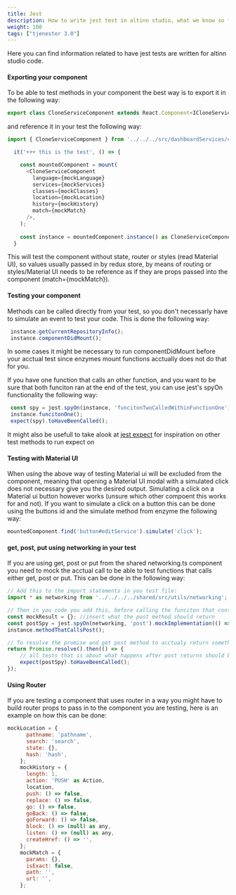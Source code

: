 ```yaml
---
title: Jest
description: How to write jest test in altinn studio, what we know so far
weight: 100
tags: ["tjenester 3.0"]
---
```


Here you can find information related to have jest tests are written for altinn studio code.

#### Exporting your component
To be able to test methods in your component the best way is to export it in the following way:
``` javascript
export class CloneServiceComponent extends React.Component<ICloneServiceComponentProps & RouteChildrenProps, ICloneServiceComponentState> {
```

and reference it in your test the following way:
``` javascript
import { CloneServiceComponent } from '../../../src/dashboardServices/cloneService/cloneServices';

  it('+++ this is the test', () => {

    const mountedComponent = mount(
      <CloneServiceComponent
        language={mockLanguage}
        services={mockServices}
        classes={mockClasses}
        location={mockLocation}
        history={mockHistory}
        match={mockMatch}
      />,
    );
  
    const instance = mountedComponent.instance() as CloneServiceComponent;
  }
```
This will test the component without state, router or styles (read Material UI),
so values usually passed in by redux store, by means of routing or styles/Material UI needs to be reference as if they are props passed into the component (match={mockMatch}).

#### Testing your component
Methods can be called directly from your test, so you don't necessarly have to simulate an event to test your code. This is done the following way:

``` javascript
 instance.getCurrentRepositoryInfo();
 instance.componentDidMount();
```

In some cases it might be necessary to run componentDidMount before your acctual test since enzymes mount functions acctually does not do that for you. 

If you have one function that calls an other function, and you want to be sure that both funciton ran at the end of the test, you can use jest's spyOn functionality the following way:

``` javascript
 const spy = jest.spyOn(instance, 'funcitonTwoCalledWithinFunctionOne');
 instance.funcitonOne();
 expect(spy).toHaveBeenCalled();
```

It might also be usefull to take alook at [jest expect](https://jestjs.io/docs/en/expect) for inspiration on other test methods to run expect on

#### Testing with Material UI
When using the above way of testing Material ui will be excluded from the component, meaning that opening a Material UI modal with a simulated click does not necessary give you the desired output. 
Simulating a click on a Material ui button however works (unsure which other compoent this works for and not). If you want to simulate a click on a button this can be done using the buttons id and the simulate method from enzyme
the following way:

``` javascript
mountedComponent.find('button#editService').simulate('click');
```

#### get, post, put using networking in your test
If you are using get, post or put from the shared networking.ts component you need to mock the acctual call to be able to test functions that calls either get, post or put.
This can be done in the following way:
``` javascript
// Add this to the import statements in you test file:
import * as networking from '../../../../shared/src/utils/networking';

// Then in you code you add this, before calling the funciton that contains the call form the networking component:
const mockResult = {}; //insert what the post method should return
const postSpy = jest.spyOn(networking, 'post').mockImplementation(() => Promise.resolve(mockResult));
instance.methodThatCallsPost();

// To resolve the promise and get post method to acctualy return something, you write the following:
return Promise.resolve().then(() => {
    // all tests that is about what happens after post returns should be written in here
    expect(postSpy).toHaveBeenCalled();
});
```

#### Using Router
If you are testing a component that uses router in a way you might have to build router props to pass in to the component you are testing, here is an example on how this can be done:

``` javascript
mockLocation = {
      pathname: 'pathname',
      search: 'search',
      state: {},
      hash: 'hash',
    };
    mockHistory = {
      length: 1,
      action: 'PUSH' as Action,
      location,
      push: () => false,
      replace: () => false,
      go: () => false,
      goBack: () => false,
      goForward: () => false,
      block: () => (null) as any,
      listen: () => (null) as any,
      createHref: () => '',
    };
    mockMatch = {
      params: {},
      isExact: false,
      path: '',
      url: '',
    };
```
